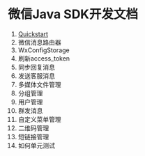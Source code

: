 # 微信Java SDK开发文档

1. [Quickstart](https://github.com/chanjarster/weixin-java-tools/wiki/Quickstart)
1. 微信消息路由器
2. WxConfigStorage
1. 刷新access_token
1. 同步回复消息
1. 发送客服消息
1. 多媒体文件管理
1. 分组管理
1. 用户管理
1. 群发消息
1. 自定义菜单管理
1. 二维码管理
1. 短链接管理
1. 如何单元测试